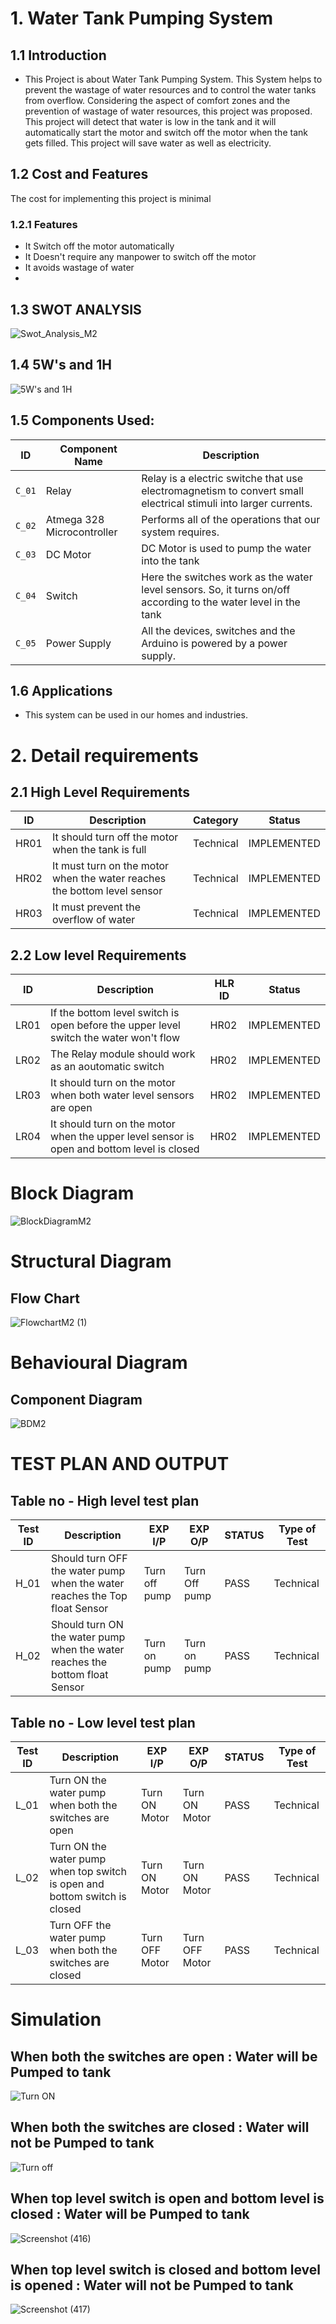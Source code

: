 # 1. Water Tank Pumping System

## 1.1 Introduction
* This Project is about Water Tank Pumping System. This System helps to prevent the wastage of water resources and to control the water tanks from overflow. Considering the aspect of comfort zones and the prevention of wastage of water resources, this project was proposed. This project will detect that water is low in the tank and it will automatically start the motor and switch off the motor when the tank gets filled. This project will save water as well as electricity.

## 1.2 Cost and Features 
The cost for implementing this project is minimal
### 1.2.1 Features
* It Switch off the motor automatically
* It Doesn't require any manpower to switch off the motor 
* It avoids wastage of water 
*  
## 1.3 SWOT ANALYSIS
![Swot_Analysis_M2](https://user-images.githubusercontent.com/73360521/157111558-775f6236-691f-4f79-8d7d-62090b152d64.png)

## 1.4 5W's and 1H
![5W's and 1H](https://user-images.githubusercontent.com/73360521/157164100-cc856a40-2408-4623-a4de-fb2c6fbdbd15.png)

## 1.5 Components Used:
| ID | Component Name | Description |
| --- | --- | --- |
| `C_01` | Relay | Relay is a electric switche that use electromagnetism to convert small electrical stimuli into larger currents. |
| `C_02` | Atmega 328 Microcontroller | Performs all of the operations that our system requires. |
| `C_03` | DC Motor | DC Motor is used to pump the water into the tank |
| `C_04` | Switch | Here the switches work as the water level sensors. So, it turns on/off according to the water level in the tank |
| `C_05` | Power Supply | All the devices, switches and the Arduino is powered by a power supply. |

## 1.6 Applications
* This system can be used in our homes and industries.
# 2. Detail requirements
## 2.1 High Level Requirements
| ID | Description | Category | Status |
| --- | --- | --- | --- |
| HR01 |It should turn off the motor when the tank is full | Technical | IMPLEMENTED |
| HR02 | It must turn on the motor when the water reaches the bottom level sensor | Technical |  IMPLEMENTED |
| HR03 | It must prevent the overflow of water | Technical |  IMPLEMENTED |
## 2.2 Low level Requirements
| ID | Description | HLR ID | Status |
| --- | --- | --- | --- |
| LR01 | If the bottom level switch is open before the upper level switch the water won't flow | HR02 | IMPLEMENTED |
| LR02 | The Relay module should work as an aoutomatic switch | HR02 | IMPLEMENTED |
| LR03 | It should turn on the motor when both water level sensors are open | HR02 |  IMPLEMENTED |
| LR04 | It should turn on the motor when the upper level sensor is open and bottom level is closed  | HR02 | IMPLEMENTED |

# Block Diagram
![BlockDiagramM2](https://user-images.githubusercontent.com/73360521/157181338-a65e064d-0e3f-44f8-9a7c-fed9e4bce828.png)

# Structural Diagram
## Flow Chart
![FlowchartM2 (1)](https://user-images.githubusercontent.com/73360521/157192230-6db01829-b7e5-4a57-bc03-30550afea61b.png)

# Behavioural Diagram
## Component Diagram
![BDM2](https://user-images.githubusercontent.com/73360521/157194357-010915ec-ad56-49e3-af4f-5252bbb4cd2e.png)

# TEST PLAN AND OUTPUT
## Table no - High level test plan
| **Test ID** | **Description** | **EXP I/P** | **EXP O/P** | STATUS | Type of Test | 
|---|---|---|---|---|---|
| H_01 | Should turn OFF the water pump when the water reaches the Top float Sensor | Turn off pump | Turn Off pump | PASS | Technical |
| H_02 | Should turn ON the water pump when the water reaches the bottom float Sensor | Turn on pump | Turn on pump | PASS | Technical |

## Table no - Low level test plan
| **Test ID** | **Description** | **EXP I/P** | **EXP O/P** | STATUS | Type of Test |      
|---|---|---|---|---|---|
| L_01 | Turn ON the water pump when both the switches are open | Turn ON Motor | Turn ON Motor | PASS | Technical |
| L_02 | Turn ON the water pump when top switch is open and bottom switch is closed | Turn ON Motor | Turn ON Motor | PASS | Technical |
| L_03 | Turn OFF the water pump when both the switches are closed | Turn OFF Motor | Turn OFF Motor | PASS | Technical |

# Simulation
## When both the switches are open : Water will be Pumped to tank
![Turn ON](https://user-images.githubusercontent.com/73360521/157276621-05c192a1-dcc0-46d5-8669-bbc4027c8508.png)
## When both the switches are closed : Water will not be Pumped to tank
![Turn off](https://user-images.githubusercontent.com/73360521/157276709-a34eace0-5b6a-49a0-b9de-cbbca7c13345.png)
## When top level switch is open and bottom level is closed : Water will be Pumped to tank
![Screenshot (416)](https://user-images.githubusercontent.com/73360521/157276893-06343c53-6f17-409a-a353-f05684fd9656.png)
## When top level switch is closed and bottom level is opened : Water will not be Pumped to tank
![Screenshot (417)](https://user-images.githubusercontent.com/73360521/157277148-b1e0d7ce-5e7c-4f4a-b731-08bfa5274e17.png)
